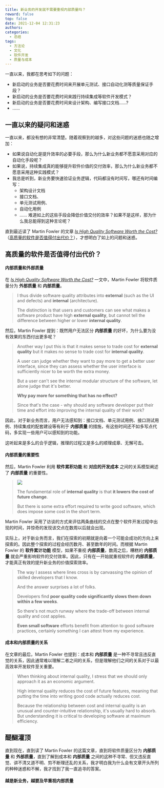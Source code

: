 ```yaml
---
title: 新业务的开发就不需要重视内部质量吗？
reward: false
top: false
date: 2021-12-04 12:31:23
authors:
categories:
  - 总结
tags:
  - 方法论
  - 文化
  - 软件开发
  - 质量与成本
---
```

一直以来，我都在思考如下的问题：
* 新启动的业务是否要花费时间来开展单元测试、接口自动化测等质量保证手段？
* 新启动的业务是否要花费时间来践行持续集成等软件开发模式？
* 新启动的业务是否要花费时间来设计架构、编写接口文档……?
* ……

<!--more-->

## 一直以来的疑问和迷惑
一直以来，都没有想的非常清楚。随着观察到的越多，对这些问题的迷惑也随之增加：
* 如果说自动化是提升效率的必要手段，那么为什么新业务都不愿意采用对应的自动化手段呢？
* 如果说，持续集成真的能够提升软件价值的交付效率，那么为什么新业务都不愿意采用这种实践模式？
* 我总是听到，新业务要快速验证业务逻辑，代码都没有时间写，哪还有时间编写：
    * 架构设计文档
    * 接口文档、
    * 单元测试用例、
    * 自动化用例
    * ……
    难道如上的这些手段会降低价值交付的效率？如果不是这样，那为什么我总能得到这种言论呢？

直到最近读了 Martin Fowler 的文章 *[Is High Quality Software Worth the Cost?](https://martinfowler.com/articles/is-quality-worth-cost.html)* （[高质量的软件是否值得付出代价？](https://mp.weixin.qq.com/s/mGq5SsMp2yuSA_p5meWRCg)），才想明白了如上的问题和迷惑。

## 高质量的软件是否值得付出代价？
#### 内部质量和外部质量
在 *[Is High Quality Software Worth the Cost?](https://martinfowler.com/articles/is-quality-worth-cost.html)* 一文中，Martin Fowler 将软件质量分为 **外部质量** 和 **内部质量**。

> I thus divide software quality attributes into **external** (such as the UI and defects) and **internal** (architecture). 
> 
> The distinction is that users and customers can see what makes a software product have high **external quality**, but cannot tell the difference between higher or lower **internal quality**.

然后，Martin Fowler 提到：既然用户无法区分 **内部质量** 的好坏，为什么要为没有效果的东西付出更多呢？

> Another way I put this is that it makes sense to trade cost for **external quality** but it makes no sense to trade cost for **internal quality**. 
> 
> A user can judge whether they want to pay more to get a better user interface, since they can assess whether the user interface is sufficiently nicer to be worth the extra money. 
> 
> But a user can't see the internal modular structure of the software, let alone judge that it's better. 
> 
> **Why pay more for something that has no effect?**
> 
>  Since that's the case - why should any software developer put their time and effort into improving the internal quality of their work?

因此，对于新业务而言，用户无法感知到：接口文档、单元测试用例、接口测试用例、持续集成的配套建设等有利于 **内部质量** 的措施，有这些时间还不如多写点代码，多实现一些用户可以感知到的功能。

这听起来是多么的合乎逻辑，推理的过程又是多么的顺理成章、无懈可击。

#### 内部质量的重要性
然后，Martin Fowler 利用 **软件累积功能** 和 **对应的开发成本** 之间的关系模型阐述了 **内部质量** 的重要性。

> ![](1.jpg)
> 
> The fundamental role of **internal quality** is that **it lowers the cost of future change**. 
> 
> But there is some extra effort required to write good software, which does impose some cost in the short term.

Martin Fowler 采用了访谈的方式来评估两条曲线的交点在整个软件开发过程中出现的时间，并惊奇的发现该交点在数周以后就会出现。

实际上，对于新业务而言，我们在探索的初期就是向着一个可能会成功的方向上来探索的。因此整个探索的过程会经历数月、甚至数年的时间。而根据 Martin Fowler 的 **软件累计功能** 模型，如果不重视 **内部质量**，数周之后，糟糕的 **内部质量** 就会严重影响软件的交付效率。因此，只有在一开始就重视软件的 **内部质量**，才能真正有效的提升新业务的价值探索效率。

> The way I assess where lines cross is by canvassing the opinion of skilled developers that I know. 
> 
> And the answer surprises a lot of folks. 
> 
> Developers find **poor quality code significantly slows them down within a few weeks**. 
> 
> So there's not much runway where the trade-off between internal quality and cost applies. 
> 
> **Even small software** efforts benefit from attention to good software practices, certainly something I can attest from my experience.

#### 成本和内部质量的关系
在文章的最后，Martin Fowler 也提到：成本和 **内部质量** 是一种不寻常且违反直觉的关系，因此通常难以理解二者之间的关系，但是理解他们之间的关系对于以最高效率开发软件至关重要。

> When thinking about internal quality, I stress that we should only approach it as an economic argument. 
> 
> High internal quality reduces the cost of future features, meaning that putting the time into writing good code actually reduces cost. 
> 
> Because the relationship between cost and internal quality is an unusual and counter-intuitive relationship, it's usually hard to absorb. But understanding it is critical to developing software at maximum efficiency.

## 醍醐灌顶
直到现在，直到读了 Martin Fowler 的这篇文章，直到将软件质量区分为 **内部质量** 和 **外部质量**，直到了解到成本和 **内部质量** 之间的这种不寻常、但又违反直觉、讲不清又道不明、剪不断理还乱的关系，我才明白我为什么会有文章开头所列的种种迷惑和不解，我才找到了我一直追寻的答案。

#### 越是新业务，越要及早重视内部质量
